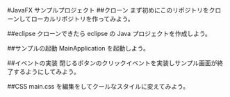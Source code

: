 #JavaFX サンプルプロジェクト
##クローン
まず初めにこのリポジトリをクローンしてローカルリポジトリを作ってみよう。

##eclipse
クローンできたら eclipse の Java プロジェクトを作成しよう。

##サンプルの起動
MainApplication を起動しよう。

##イベントの実装
閉じるボタンのクリックイベントを実装しサンプル画面が終了するようにしてみよう。

##CSS
main.css を編集をしてクールなスタイルに変えてみよう。
